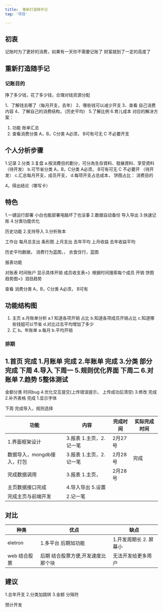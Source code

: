```yaml
---
title:  重新打造随手记
tag: '项目'

---
```


## 初衷
记账时为了更好的消费，如果有一天你不需要记账了
财富就到了一定的高度了
## 重新打造随手记

###  记账目的
挣了多少钱，花了多少钱，合理对钱资源分配

1、了解钱去哪了（每月开支，去年）
2、哪些钱可以减少开支
3、查看 自己消费内容
4、了解自己的消费结构，（历史平均）
5.了解比例
6.育儿成本
对应的解决方案： 
1.  功能 账单汇总 
2.  查看消费分类 A，B，C分类 A必须， B可有可无 C 不必要开支

## 个人分析步骤
1.记录
2.分类
3.复盘
    a.按消費目的劃分，可分為生存資料、發展資料、享受資料（待开发）
    b.可节省分类 A，B，C分类 A必须， B可有可无 C 不必要开 （待开发）
    c.汇总每月开支，成员开支，
    d.每项开支占总成本，
    饼图占比： 消费目的


4。得出结论（哪写卡）

## 特色
1.一键运行部署 小白也能部署电脑坏了也没事
2.数据自动备份 导入导出
3.快速记账
4.分类功能优化

历史功能
2.支持导入
3.分析账本

工作台
每月总支出 条形图
上月支出 去年平均 上月收益 去年收益平均

历史平均数据，
消费行为蓝图，， 衣食住行，蓝图

报表功能

对账表 时间账户 显示具体开销
成员收支表=》根据时间搜索每个成员 开销 饼图
趋势图=》泪目趋势

查看
    消费分类
A，B，C分类 A必须， B可有

## 功能结构图
1. 主页
a.月账单分析
    a.1 知道各项开销 占比
    b.知道各项成员开销占比
    c.知道哪些钱姐可以节省
    d.对比过去平均增加了多少
1. 汇
b。年账单
    a.每月
    b.平均开销

### 排期
1.首页 完成
    1.月账单 完成
2.年账单 完成
3.分类 部分完成 下周
4.导入 下周一
5.规则优化界面 下周二
6.对账单
7.趋势
5整体测试
-- 
金额分类
时间bug
4.优化交互提交(上传错误提示， 上传成功后清空)
3.修改 完成
2.补齐表格 完成
1.显示字体

下周 完成导入，规则选择


| 功能                       | 内容                    | 完成时间 | 实际完成时间 |
| -------------------------- | ----------------------- | -------- | ------------ |
| 1.界面框架设计             | 3.报表 1.主页，2.记一笔 | 2月27号  |              |
| 数据导入，mongdb接入，打包 | 3.报表 1.主页，2.记一笔 | 2月28号  | 完成         |
| 完成数据调用            | 3.报表 1.主页，         | 2月28号  |              |
| 主页数据接口完成             | 4.导入导出 5.设置       |          |              |
| 完成主页与前端开发            | 2.记一笔                |          |              |


## 对比
| 种类     | 优点               | 缺点 |
| -------- | ---------------------- | ---- |
| eletron | 1.多平台    后期加功能        |  1.开发周期长 2. 屏幕小     |
| web 结合股票 |     后期 结合股票方便,开发速度比那个块       |   无法开发给更多用户   |

## 建议
1.总年开支
2.分类加跳转
3.金额 分隔符

预计开发